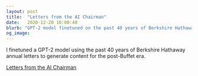 ```yaml
---
layout: post
title:  "Letters from the AI Chairman"
date:   2020-12-20 10:00:40
blurb: "GPT-2 model finetuned on the past 40 years of Berkshire Hathaway annual letters"
og_image:
---
```


I finetuned a GPT-2 model using the past 40 years of Berkshire Hathaway annual letters to generate content for the post-Buffet era.


<a href="https://csahil.github.io/assets/Buffet.pdf">Letters from the AI Chairman</a>
